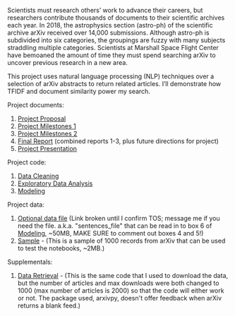 Scientists must research others’ work to advance their careers, but researchers contribute thousands of documents to their scientific archives each year.  In 2018, the astrophysics section (astro-ph) of the scientific archive arXiv received over 14,000 submissions.  Although astro-ph is subdivided into six categories, the groupings are fuzzy with many subjects straddling multiple categories.  Scientists at Marshall Space Flight Center have bemoaned the amount of time they must spend searching arXiv to uncover previous research in a new area.

This project uses natural language processing (NLP) techniques over a selection of arXiv abstracts to return related articles.  I’ll demonstrate how TFIDF and document similarity power my search.


Project documents:
1.  <a href='https://github.com/OhThatMisty/astro_categories/blob/master/reports/C2%20Project%20Proposal.pdf'>Project Proposal</a>
2.  <a href='https://github.com/OhThatMisty/astro_categories/blob/master/reports/C2%20Milestones%201.pdf'>Project Milestones 1</a>
3.  <a href='https://github.com/OhThatMisty/astro_categories/blob/master/reports/C2%20Milestones%202.pdf'>Project Milestones 2</a>
4.  <a href='https://github.com/OhThatMisty/astro_categories/blob/master/reports/C2%20Final%20Report.pdf'>Final Report</a> (combined reports 1-3, plus future directions for project)
5.  <a href='https://github.com/OhThatMisty/astro_categories/blob/master/reports/C2%20Presentation.pdf'>Project Presentation</a>

Project code:
1.  <a href='https://github.com/OhThatMisty/astro_categories/blob/master/notebooks/ArXiv_cleaning.ipynb'>Data Cleaning</a>
2.  <a href='https://github.com/OhThatMisty/astro_categories/blob/master/notebooks/ArXiv_EDA.ipynb'>Exploratory Data Analysis</a>
3.  <a href='https://github.com/OhThatMisty/astro_categories/blob/master/notebooks/ArXiv_modeling.ipynb'>Modeling</a>

Project data:
1.  <a href=''>Optional data file</a> (Link broken until I confirm TOS; message me if you need the file.  a.k.a. "sentences_file" that can be read in to box 6 of <a href='https://github.com/OhThatMisty/astro_categories/blob/master/notebooks/ArXiv_modeling.ipynb'>Modeling</a>, ~50MB, MAKE SURE to comment out boxes 4 and 5!)
2.  <a href='https://github.com/OhThatMisty/astro_categories/blob/master/data/astro_yourtestdata_1k.csv'>Sample</a> - (This is a sample of 1000 records from arXiv that can be used to test the notebooks, ~2MB.)

Supplementals:
1.  <a href='https://github.com/OhThatMisty/astro_categories/blob/master/notebooks/ArXiv_data_usertest.ipynb'>Data Retrieval</a> - (This is the same code that I used to download the data, but the number of articles and max downloads were both changed to 1000 (max number of articles is 2000) so that the code will either work or not.  The package used, arxivpy, doesn't offer feedback when arXiv returns a blank feed.)
